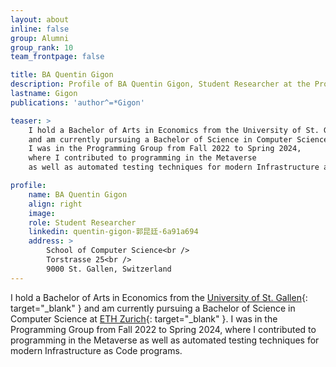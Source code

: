 ```yaml
---
layout: about
inline: false
group: Alumni
group_rank: 10
team_frontpage: false

title: BA Quentin Gigon
description: Profile of BA Quentin Gigon, Student Researcher at the Programming Group.
lastname: Gigon
publications: 'author^=*Gigon'

teaser: >
    I hold a Bachelor of Arts in Economics from the University of St. Gallen
    and am currently pursuing a Bachelor of Science in Computer Science at ETH Zurich.
    I was in the Programming Group from Fall 2022 to Spring 2024,
    where I contributed to programming in the Metaverse
    as well as automated testing techniques for modern Infrastructure as Code programs.

profile:
    name: BA Quentin Gigon
    align: right
    image: 
    role: Student Researcher
    linkedin: quentin-gigon-郭昆廷-6a91a694
    address: >
        School of Computer Science<br />
        Torstrasse 25<br />
        9000 St. Gallen, Switzerland
---
```


I hold a Bachelor of Arts in Economics from the [University of St. Gallen](https://www.unisg.ch/){: target="_blank" }
and am currently pursuing a Bachelor of Science in Computer Science at [ETH Zurich](https://ethz.ch/){: target="_blank" }.
I was in the Programming Group from Fall 2022 to Spring 2024,
where I contributed to programming in the Metaverse
as well as automated testing techniques for modern Infrastructure as Code programs.
